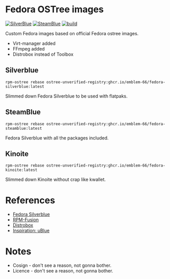 # Fedora OSTree images
[![SilverBlue](https://github.com/Emblem-66/fedora-ostree/actions/workflows/build-silverblue.yml/badge.svg)](https://github.com/Emblem-66/fedora-ostree/actions/workflows/build-silverblue.yml)
[![SteamBlue](https://github.com/Emblem-66/fedora-ostree/actions/workflows/build-steamblue.yml/badge.svg)](https://github.com/Emblem-66/fedora-ostree/actions/workflows/build-steamblue.yml)
[![build](https://github.com/Emblem-66/fedora-ostree/actions/workflows/build.yml/badge.svg)](https://github.com/Emblem-66/fedora-ostree/actions/workflows/build.yml)


Custom Fedora images based on official Fedora ostree images. 
- Virt-manager added
- FFmpeg added
- Distrobox instead of Toolbox

## Silverblue
``` shell
rpm-ostree rebase ostree-unverified-registry:ghcr.io/emblem-66/fedora-silverblue:latest
```
Slimmed down Fedora Silverblue to be used with flatpaks.

## SteamBlue
``` shell
rpm-ostree rebase ostree-unverified-registry:ghcr.io/emblem-66/fedora-steamblue:latest
```
Fedora Silverblue with all the packages included.

## Kinoite
``` shell
rpm-ostree rebase ostree-unverified-registry:ghcr.io/emblem-66/fedora-kinoite:latest
```
Slimmed down Kinoite without crap like kwallet.

# References
- [Fedora Silverblue](https://fedoraproject.org/silverblue)
- [RPM-Fusion](https://rpmfusion.org/Howto/OSTree)
- [Distrobox](https://github.com/89luca89/distrobox)
- [Inspiration: uBlue](https://github.com/ublue-os)
# Notes
- Cosign - don't see a reason, not gonna bother.
- Licence - don't see a reason, not gonna bother.
